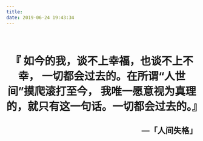 ```yaml
---
title: 
date: 2019-06-24 19:43:34
---
```

<br/>
<h1 style="text-align:center">『 如今的我，谈不上幸福，也谈不上不幸， 一切都会过去的。在所谓“人世间”摸爬滚打至今， 我唯一愿意视为真理的，就只有这一句话。一切都会过去的。』</h1>
<h2 style="text-align:right">—「人间失格」</h2>